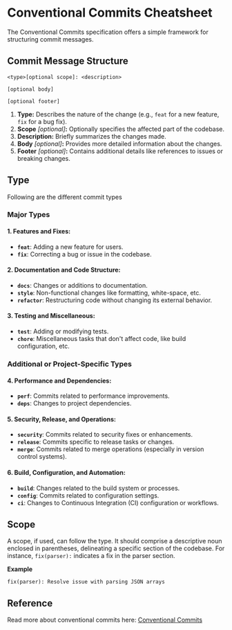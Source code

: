 # Conventional Commits Cheatsheet

The Conventional Commits specification offers a simple framework for structuring commit messages.


## Commit Message Structure
```
<type>[optional scope]: <description>

[optional body]

[optional footer]
```

1. **Type:** Describes the nature of the change (e.g., `feat` for a new feature, `fix` for a bug fix).
2. **Scope** *[optional]***:** Optionally specifies the affected part of the codebase.
3. **Description:** Briefly summarizes the changes made.
4. **Body** *[optional]***:** Provides more detailed information about the changes.
5. **Footer** *[optional]***:** Contains additional details like references to issues or breaking changes.


## Type
Following are the different commit types

### Major Types

#### **1. Features and Fixes:**
- **`feat`**: Adding a new feature for users.
- **`fix`**: Correcting a bug or issue in the codebase.

#### **2. Documentation and Code Structure:**
- **`docs`**: Changes or additions to documentation.
- **`style`**: Non-functional changes like formatting, white-space, etc.
- **`refactor`**: Restructuring code without changing its external behavior.

#### **3. Testing and Miscellaneous:**
- **`test`**: Adding or modifying tests.
- **`chore`**: Miscellaneous tasks that don't affect code, like build configuration, etc.

### Additional or Project-Specific Types

#### **4. Performance and Dependencies:**
- **`perf`**: Commits related to performance improvements.
- **`deps`**: Changes to project dependencies.

#### **5. Security, Release, and Operations:**
- **`security`**: Commits related to security fixes or enhancements.
- **`release`**: Commits specific to release tasks or changes.
- **`merge`**: Commits related to merge operations (especially in version control systems).

#### **6. Build, Configuration, and Automation:**
- **`build`**: Changes related to the build system or processes.
- **`config`**: Commits related to configuration settings.
- **`ci`**: Changes to Continuous Integration (CI) configuration or workflows.


## Scope

A scope, if used, can follow the type. It should comprise a descriptive noun enclosed in parentheses, delineating a specific section of the codebase. For instance, `fix(parser):` indicates a fix in the parser section.

**Example**
```
fix(parser): Resolve issue with parsing JSON arrays
```

## Reference

Read more about conventional commits here: [Conventional Commits](https://www.conventionalcommits.org/)